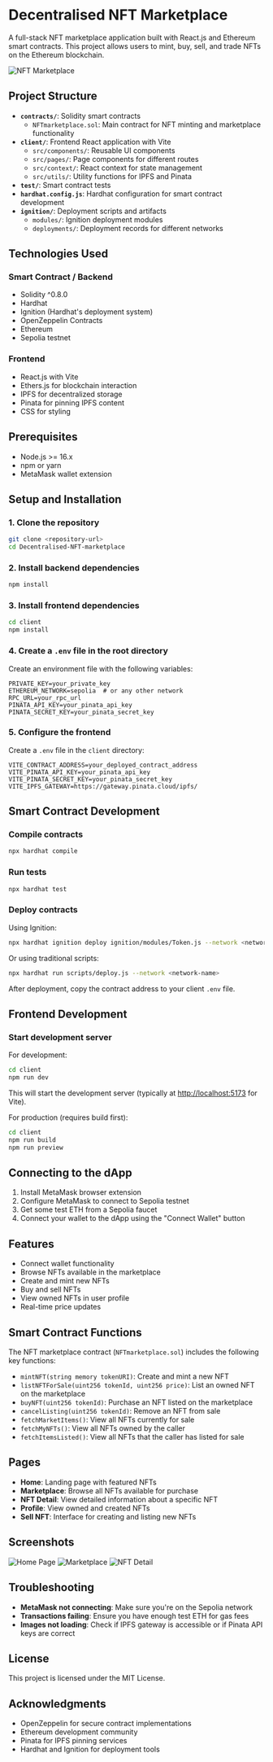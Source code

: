 

# Decentralised NFT Marketplace

A full-stack NFT marketplace application built with React.js and Ethereum smart contracts. This project allows users to mint, buy, sell, and trade NFTs on the Ethereum blockchain.

![NFT Marketplace](/ss/Screenshot%20from%202025-06-23%2016-10-55.png)

## Project Structure

- **`contracts/`**: Solidity smart contracts
  - `NFTmarketplace.sol`: Main contract for NFT minting and marketplace functionality
- **`client/`**: Frontend React application with Vite
  - `src/components/`: Reusable UI components
  - `src/pages/`: Page components for different routes
  - `src/context/`: React context for state management
  - `src/utils/`: Utility functions for IPFS and Pinata
- **`test/`**: Smart contract tests
- **`hardhat.config.js`**: Hardhat configuration for smart contract development
- **`ignition/`**: Deployment scripts and artifacts
  - `modules/`: Ignition deployment modules
  - `deployments/`: Deployment records for different networks

## Technologies Used

### Smart Contract / Backend

- Solidity ^0.8.0
- Hardhat
- Ignition (Hardhat's deployment system)
- OpenZeppelin Contracts
- Ethereum
- Sepolia testnet

### Frontend

- React.js with Vite
- Ethers.js for blockchain interaction
- IPFS for decentralized storage
- Pinata for pinning IPFS content
- CSS for styling

## Prerequisites

- Node.js >= 16.x
- npm or yarn
- MetaMask wallet extension

## Setup and Installation

### 1. Clone the repository

```bash
git clone <repository-url>
cd Decentralised-NFT-marketplace
```

### 2. Install backend dependencies

```bash
npm install
```

### 3. Install frontend dependencies

```bash
cd client
npm install
```

### 4. Create a `.env` file in the root directory

Create an environment file with the following variables:

```env
PRIVATE_KEY=your_private_key
ETHEREUM_NETWORK=sepolia  # or any other network
RPC_URL=your_rpc_url
PINATA_API_KEY=your_pinata_api_key
PINATA_SECRET_KEY=your_pinata_secret_key
```

### 5. Configure the frontend

Create a `.env` file in the `client` directory:

```env
VITE_CONTRACT_ADDRESS=your_deployed_contract_address
VITE_PINATA_API_KEY=your_pinata_api_key
VITE_PINATA_SECRET_KEY=your_pinata_secret_key
VITE_IPFS_GATEWAY=https://gateway.pinata.cloud/ipfs/
```

## Smart Contract Development

### Compile contracts

```bash
npx hardhat compile
```

### Run tests

```bash
npx hardhat test
```

### Deploy contracts

Using Ignition:

```bash
npx hardhat ignition deploy ignition/modules/Token.js --network <network-name>
```

Or using traditional scripts:

```bash
npx hardhat run scripts/deploy.js --network <network-name>
```

After deployment, copy the contract address to your client `.env` file.

## Frontend Development

### Start development server

For development:

```bash
cd client
npm run dev
```

This will start the development server (typically at [http://localhost:5173](http://localhost:5173) for Vite).

For production (requires build first):

```bash
cd client
npm run build
npm run preview
```

## Connecting to the dApp

1. Install MetaMask browser extension
2. Configure MetaMask to connect to Sepolia testnet
3. Get some test ETH from a Sepolia faucet
4. Connect your wallet to the dApp using the "Connect Wallet" button

## Features

- Connect wallet functionality
- Browse NFTs available in the marketplace
- Create and mint new NFTs
- Buy and sell NFTs
- View owned NFTs in user profile
- Real-time price updates

## Smart Contract Functions

The NFT marketplace contract (`NFTmarketplace.sol`) includes the following key functions:

- `mintNFT(string memory tokenURI)`: Create and mint a new NFT
- `listNFTForSale(uint256 tokenId, uint256 price)`: List an owned NFT on the marketplace
- `buyNFT(uint256 tokenId)`: Purchase an NFT listed on the marketplace
- `cancelListing(uint256 tokenId)`: Remove an NFT from sale
- `fetchMarketItems()`: View all NFTs currently for sale
- `fetchMyNFTs()`: View all NFTs owned by the caller
- `fetchItemsListed()`: View all NFTs that the caller has listed for sale

## Pages

- **Home**: Landing page with featured NFTs
- **Marketplace**: Browse all NFTs available for purchase
- **NFT Detail**: View detailed information about a specific NFT
- **Profile**: View owned and created NFTs
- **Sell NFT**: Interface for creating and listing new NFTs

## Screenshots

![Home Page](/ss/Screenshot%20from%202025-06-23%2016-10-43.png)
![Marketplace](/ss/Screenshot%20from%202025-06-23%2016-10-48.png)
![NFT Detail](/ss/Screenshot%20from%202025-06-23%2016-11-04.png)

## Troubleshooting

- **MetaMask not connecting**: Make sure you're on the Sepolia network
- **Transactions failing**: Ensure you have enough test ETH for gas fees
- **Images not loading**: Check if IPFS gateway is accessible or if Pinata API keys are correct

## License

This project is licensed under the MIT License.

## Acknowledgments

- OpenZeppelin for secure contract implementations
- Ethereum development community
- Pinata for IPFS pinning services
- Hardhat and Ignition for deployment tools
